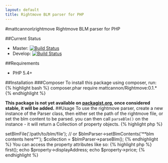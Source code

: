 ```yaml
---
layout: default
title: Rightmove BLM parser for PHP
---
```

#mattcannon\\rightmove
Rightmove BLM parser for PHP

##Current Status
* Master: [![Build Status](https://travis-ci.org/mattcannon/rightmove.svg?branch=master)](https://travis-ci.org/mattcannon/rightmove)
* Develop: [![Build Status](https://travis-ci.org/mattcannon/rightmove.svg?branch=develop)](https://travis-ci.org/mattcannon/rightmove)

##Requirements
* PHP 5.4+

##Installation
###Composer
To install this package using composer, run:
{% highlight bash %}
composer.phar require mattcannon/Rightmove:0.1.*
{% endhighlight %}

__This package is not yet available on [packagist.org](packagist.org), once considered stable, it will be added.__
##Usage
To use the rightmove parser, create a new instance of the Parser class, then either set the path of the rightmove file, or set the blm content to be parsed.
you can then call `parseBlm()` on the instance - it will return a Collection of property objects.
{% highlight php %} 
<?php
use mattcannon\Rightmove\Parser;
$blmParser = new Parser();
$blmParser->setBlmFile('/path/to/blm/file');
// or
$blmParser->setBlmContents('**blm contents here**');
$collection = $blmParser->parseBlm();
{% endhighlight %}

You can access the property attributes like so:

{% highlight php %} 
<?php
$property = $collection->first();
echo $property->displayAddress;
echo $property->price;
{% endhighlight %}
